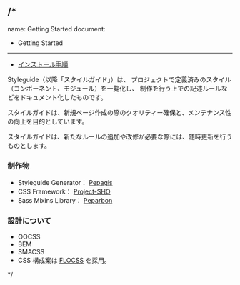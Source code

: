 /*
---
name: Getting Started
document:
  - Getting Started
---

* [インストール手順](https://github.com/sizucca/pepagis)

Styleguide（以降「スタイルガイド」）は、
プロジェクトで定義済みのスタイル（コンポーネント、モジュール）を一覧化し、
制作を行う上での記述ルールなどをドキュメント化したものです。

スタイルガイドは、新規ページ作成の際のクオリティー確保と、メンテナンス性の向上を目的としています。  

スタイルガイドは、新たなルールの追加や改修が必要な際には、随時更新を行うものとします。  

### 制作物

* Styleguide Generator： [Pepagis](https://github.com/sizucca/pepagis)
* CSS Framework： [Project-SHO](https://github.com/sizucca/pepabo.css-framework/tree/master/project-sho)
* Sass Mixins Library： [Peparbon](https://github.com/sizucca/peparbon)


### 設計について

* OOCSS
* BEM
* SMACSS
* CSS 構成案は [FLOCSS](https://github.com/hiloki/flocss) を採用。

*/

